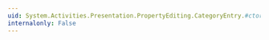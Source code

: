 ```yaml
---
uid: System.Activities.Presentation.PropertyEditing.CategoryEntry.#ctor(System.String)
internalonly: False
---
```

